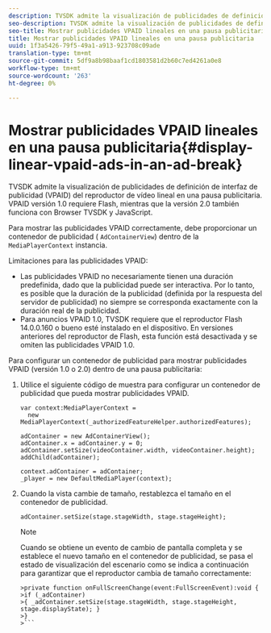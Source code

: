```yaml
---
description: TVSDK admite la visualización de publicidades de definición de interfaz de publicidad (VPAID) del reproductor de vídeo lineal en una pausa publicitaria. VPAID versión 1.0 requiere Flash, mientras que la versión 2.0 también funciona con Browser TVSDK y JavaScript.
seo-description: TVSDK admite la visualización de publicidades de definición de interfaz de publicidad (VPAID) del reproductor de vídeo lineal en una pausa publicitaria. VPAID versión 1.0 requiere Flash, mientras que la versión 2.0 también funciona con Browser TVSDK y JavaScript.
seo-title: Mostrar publicidades VPAID lineales en una pausa publicitaria
title: Mostrar publicidades VPAID lineales en una pausa publicitaria
uuid: 1f3a5426-79f5-49a1-a913-923708c09ade
translation-type: tm+mt
source-git-commit: 5df9a8b98baaf1cd1803581d2b60c7ed4261a0e8
workflow-type: tm+mt
source-wordcount: '263'
ht-degree: 0%

---
```



# Mostrar publicidades VPAID lineales en una pausa publicitaria{#display-linear-vpaid-ads-in-an-ad-break}

TVSDK admite la visualización de publicidades de definición de interfaz de publicidad (VPAID) del reproductor de vídeo lineal en una pausa publicitaria. VPAID versión 1.0 requiere Flash, mientras que la versión 2.0 también funciona con Browser TVSDK y JavaScript.

Para mostrar las publicidades VPAID correctamente, debe proporcionar un contenedor de publicidad ( `AdContainerView`) dentro de la `MediaPlayerContext` instancia.

Limitaciones para las publicidades VPAID:

* Las publicidades VPAID no necesariamente tienen una duración predefinida, dado que la publicidad puede ser interactiva. Por lo tanto, es posible que la duración de la publicidad (definida por la respuesta del servidor de publicidad) no siempre se corresponda exactamente con la duración real de la publicidad.
* Para anuncios VPAID 1.0, TVSDK requiere que el reproductor Flash 14.0.0.160 o bueno esté instalado en el dispositivo. En versiones anteriores del reproductor de Flash, esta función está desactivada y se omiten las publicidades VPAID 1.0.

Para configurar un contenedor de publicidad para mostrar publicidades VPAID (versión 1.0 o 2.0) dentro de una pausa publicitaria:

1. Utilice el siguiente código de muestra para configurar un contenedor de publicidad que pueda mostrar publicidades VPAID.

   ```
   var context:MediaPlayerContext =  
     new MediaPlayerContext(_authorizedFeatureHelper.authorizedFeatures); 
   
   adContainer = new AdContainerView(); 
   adContainer.x = adContainer.y = 0; 
   adContainer.setSize(videoContainer.width, videoContainer.height); 
   addChild(adContainer); 
   
   context.adContainer = adContainer; 
   _player = new DefaultMediaPlayer(context);
   ```

1. Cuando la vista cambie de tamaño, restablezca el tamaño en el contenedor de publicidad.

   ```
   adContainer.setSize(stage.stageWidth, stage.stageHeight);
   ```

   >[!NOTE]
   >
   >Cuando se obtiene un evento de cambio de pantalla completa y se establece el nuevo tamaño en el contenedor de publicidad, se pasa el estado de visualización del escenario como se indica a continuación para garantizar que el reproductor cambia de tamaño correctamente:
   >
   >
   ```
   >private function onFullScreenChange(event:FullScreenEvent):void { 
   >if (_adContainer) 
   >{ _adContainer.setSize(stage.stageWidth, stage.stageHeight, stage.displayState); } 
   >}
   >```


